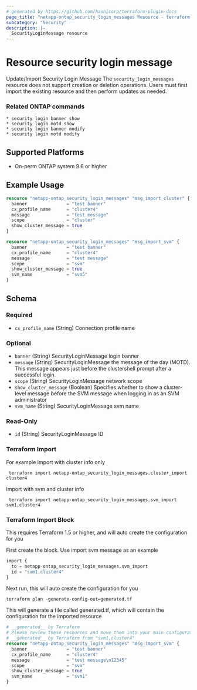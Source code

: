 ```yaml
---
# generated by https://github.com/hashicorp/terraform-plugin-docs
page_title: "netapp-ontap_security_login_messages Resource - terraform-provider-netapp-ontap"
subcategory: "Security"
description: |-
  SecurityLoginMessage resource
---
```


# Resource security login message

Update/Import Security Login Message
The `security_login_messages` resource does not support creation or deletion operations. Users must first import the existing resource and then perform updates as needed.

### Related ONTAP commands
```commandline
* security login banner show
* security login motd show
* security login banner modify
* security login motd modify
```

## Supported Platforms
* On-perm ONTAP system 9.6 or higher

## Example Usage

```terraform
resource "netapp-ontap_security_login_messages" "msg_import_cluster" {
  banner               = "test banner"
  cx_profile_name      = "cluster4"
  message              = "test message"
  scope                = "cluster"
  show_cluster_message = true
}

resource "netapp-ontap_security_login_messages" "msg_import_svm" {
  banner               = "test banner"
  cx_profile_name      = "cluster4"
  message              = "test message"
  scope                = "svm"
  show_cluster_message = true
  svm_name             = "svm5"
}
```

<!-- schema generated by tfplugindocs -->
## Schema

### Required

- `cx_profile_name` (String) Connection profile name

### Optional

- `banner` (String) SecurityLoginMessage login banner
- `message` (String) SecurityLoginMessage the message of the day (MOTD). This message appears just before the clustershell prompt after a successful login.
- `scope` (String) SecurityLoginMessage network scope
- `show_cluster_message` (Boolean) Specifies whether to show a cluster-level message before the SVM message when logging in as an SVM administrator
- `svm_name` (String) SecurityLoginMessage svm name

### Read-Only

- `id` (String) SecurityLoginMessage ID

### Terraform Import

 For example
 Import with cluster info only
 ```shell
  terraform import netapp-ontap_security_login_messages.cluster_import cluster4
 ```
Import with svm and cluster info
 ```shell
  terraform import netapp-ontap_security_login_messages.svm_import svm1,cluster4
 ```

### Terraform Import Block
This requires Terraform 1.5 or higher, and will auto create the configuration for you

First create the block. Use import svm message as an example
```terraform
import {
  to = netapp-ontap_security_login_messages.svm_import
  id = "svm1,cluster4"
}
```
Next run, this will auto create the configuration for you
```shell
terraform plan -generate-config-out=generated.tf
```
This will generate a file called generated.tf, which will contain the configuration for the imported resource
```terraform
# __generated__ by Terraform
# Please review these resources and move them into your main configuration files.
# __generated__ by Terraform from "svm1,cluster4"
resource "netapp-ontap_security_login_messages" "msg_import_svm" {
  banner               = "test banner"
  cx_profile_name      = "cluster4"
  message              = "test message\n12345"
  scope                = "svm"
  show_cluster_message = true
  svm_name             = "svm1"
}
``` 